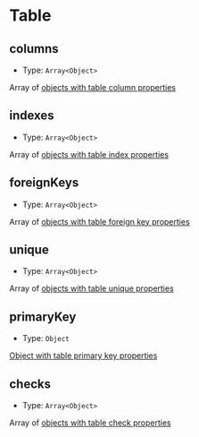 # Table

## columns

- Type: `Array<Object>`

Array of [objects with table column properties](metadata/column.md)

## indexes

- Type: `Array<Object>`

Array of [objects with table index properties](metadata/index.md)

## foreignKeys

- Type: `Array<Object>`

Array of [objects with table foreign key properties](metadata/foreign-key.md)

## unique

- Type: `Array<Object>`

Array of [objects with table unique properties](metadata/unique.md)

## primaryKey

- Type: `Object`

[Object with table primary key properties](metadata/primary-key.md)

## checks

- Type: `Array<Object>`

Array of [objects with table check properties](metadata/check.md)
